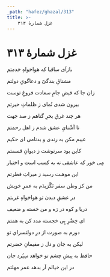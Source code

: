 ```yaml
---
_path: "hafez/ghazal/313"
title: >-
    غزل شمارهٔ ۳۱۳
---
```

# غزل شمارهٔ ۳۱۳

<div class="b" id="bn1"><div class="m1"><p>بازآی ساقیا که هواخواهِ خدمتم</p></div>
<div class="m2"><p>مشتاقِ بندگیّ و دعاگویِ دولتم</p></div></div>
<div class="b" id="bn2"><div class="m1"><p>زان جا که فیضِ جامِ سعادت فروغِ توست</p></div>
<div class="m2"><p>بیرون شدی نُمای ز ظلماتِ حیرتم</p></div></div>
<div class="b" id="bn3"><div class="m1"><p>هر چند غرقِ بحرِ گناهم ز صد جهت</p></div>
<div class="m2"><p>تا آشْنایِ عشق شدم ز اهل رحمتم</p></div></div>
<div class="b" id="bn4"><div class="m1"><p>عیبم مکن به رندی و بدنامی ای حکیم</p></div>
<div class="m2"><p>کاین بود سرنوشت ز دیوانِ قسمتم</p></div></div>
<div class="b" id="bn5"><div class="m1"><p>مِی خور که عاشقی نه به کسب است و اختیار</p></div>
<div class="m2"><p>این موهبت رسید ز میراثِ فطرتم</p></div></div>
<div class="b" id="bn6"><div class="m1"><p>من کز وطن سفر نَگُزیدَم به عمرِ خویش</p></div>
<div class="m2"><p>در عشقِ دیدن تو هواخواهِ غربتم</p></div></div>
<div class="b" id="bn7"><div class="m1"><p>دریا و کوه در رَه و من خسته و ضعیف</p></div>
<div class="m2"><p>ای خِضْرِ پِی خجسته مدد کن به همتم</p></div></div>
<div class="b" id="bn8"><div class="m1"><p>دورم به صورت از درِ دولتسرایِ تو</p></div>
<div class="m2"><p>لیکن به جان و دل ز مقیمانِ حضرتم</p></div></div>
<div class="b" id="bn9"><div class="m1"><p>حافظ به پیشِ چشم تو خواهد سِپُرد جان</p></div>
<div class="m2"><p>در این خیالم اَر بدهد عمر مهلتم</p></div></div>
